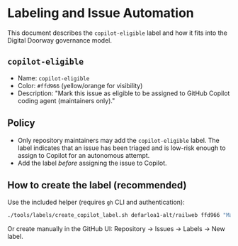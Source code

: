 # Labeling and Issue Automation

This document describes the `copilot-eligible` label and how it fits into the Digital Doorway governance model.

## `copilot-eligible`

- Name: `copilot-eligible`
- Color: `#ffd966` (yellow/orange for visibility)
- Description: "Mark this issue as eligible to be assigned to GitHub Copilot coding agent (maintainers only)."

## Policy

- Only repository maintainers may add the `copilot-eligible` label. The label indicates that an issue has been triaged and is low-risk enough to assign to Copilot for an autonomous attempt.
- Add the label _before_ assigning the issue to Copilot.

## How to create the label (recommended)

Use the included helper (requires `gh` CLI and authentication):

```bash
./tools/labels/create_copilot_label.sh defarloa1-alt/railweb ffd966 "Mark this issue as eligible to be assigned to GitHub Copilot coding agent (maintainers only)."
```

Or create manually in the GitHub UI: Repository -> Issues -> Labels -> New label.
